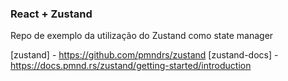 ### React + Zustand

Repo de exemplo da utilização do Zustand como state manager

[zustand] - https://github.com/pmndrs/zustand
[zustand-docs] - https://docs.pmnd.rs/zustand/getting-started/introduction
